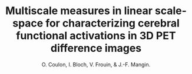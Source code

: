 ---
author: O. Coulon, I. Bloch, V. Frouin, & J.-F. Mangin.
title: Multiscale measures in linear scale-space for characterizing cerebral functional activations in 3D PET difference images
year: 1997
type: book
doi: 10.1007/3-540-63167-4_14
booktitle: Lecture Notes in Computer Science (including subseries Lecture Notes in Artificial Intelligence and Lecture Notes in Bioinformatics)
volume: 1252
---